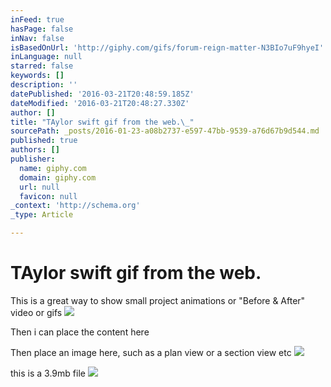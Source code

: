 ```yaml
---
inFeed: true
hasPage: false
inNav: false
isBasedOnUrl: 'http://giphy.com/gifs/forum-reign-matter-N3BIo7uF9hyeI'
inLanguage: null
starred: false
keywords: []
description: ''
datePublished: '2016-03-21T20:48:59.185Z'
dateModified: '2016-03-21T20:48:27.330Z'
author: []
title: "TAylor swift gif from the web.\_"
sourcePath: _posts/2016-01-23-a08b2737-e597-47bb-9539-a76d67b9d544.md
published: true
authors: []
publisher:
  name: giphy.com
  domain: giphy.com
  url: null
  favicon: null
_context: 'http://schema.org'
_type: Article

---
```

# TAylor swift gif from the web. 

This is a great way to show small project animations or "Before & After" video or gifs
![](https://media.giphy.com/media/N3BIo7uF9hyeI/giphy.gif)

Then i can place the content here

Then place an image here, such as a plan view or a section view etc
![](https://the-grid-user-content.s3-us-west-2.amazonaws.com/df3dd345-af51-4b27-9743-8d35ab45e8c0.tif)

this is a 3.9mb file
![](https://the-grid-user-content.s3-us-west-2.amazonaws.com/bd84dfa5-8d09-4c12-98ae-035086cb5a09.tif)